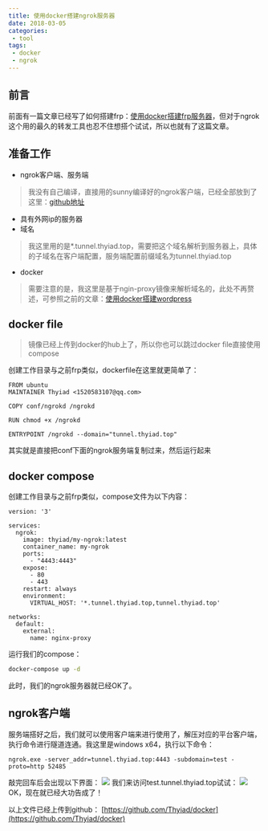```yaml
---
title: 使用docker搭建ngrok服务器
date: 2018-03-05
categories:
 - tool
tags:
 - docker
 - ngrok
---
```


## 前言
前面有一篇文章已经写了如何搭建frp：[使用docker搭建frp服务器](https://www.thyiad.top/2018/03/01/%E4%BD%BF%E7%94%A8docker%E6%90%AD%E5%BB%BAfrp%E6%9C%8D%E5%8A%A1%E5%99%A8/)，但对于ngrok这个用的最久的转发工具也忍不住想搭个试试，所以也就有了这篇文章。

## 准备工作
- ngrok客户端、服务端
> 我没有自己编译，直接用的sunny编译好的ngrok客户端，已经全部放到了这里：[github地址](https://github.com/Thyiad/tool/tree/master/ngrock/my-ngrok/server%20%26%20client)

- 具有外网ip的服务器
- 域名
> 我这里用的是*.tunnel.thyiad.top，需要把这个域名解析到服务器上，具体的子域名在客户端配置，服务端配置前缀域名为tunnel.thyiad.top

- docker
> 需要注意的是，我这里是基于ngin-proxy镜像来解析域名的，此处不再赘述，可参照之前的文章：[使用docker搭建wordpress](https://www.thyiad.top/2018/02/28/%E4%BD%BF%E7%94%A8docker%E6%90%AD%E5%BB%BAwordpress/)

## docker file
> 镜像已经上传到docker的hub上了，所以你也可以跳过docker file直接使用compose

创建工作目录与之前frp类似，dockerfile在这里就更简单了：
```
FROM ubuntu
MAINTAINER Thyiad <1520583107@qq.com>

COPY conf/ngrokd /ngrokd

RUN chmod +x /ngrokd

ENTRYPOINT /ngrokd --domain="tunnel.thyiad.top"
```
其实就是直接把conf下面的ngrok服务端复制过来，然后运行起来

## docker compose
创建工作目录与之前frp类似，compose文件为以下内容：
```
version: '3'

services:
  ngrok:
    image: thyiad/my-ngrok:latest
    container_name: my-ngrok
    ports:
      - "4443:4443"
    expose:
      - 80
      - 443
    restart: always
    environment:
      VIRTUAL_HOST: '*.tunnel.thyiad.top,tunnel.thyiad.top'

networks:
  default:
    external:
      name: nginx-proxy
```
运行我们的compose：
``` bash
docker-compose up -d
```
此时，我们的ngrok服务器就已经OK了。

## ngrok客户端
服务端搭好之后，我们就可以使用客户端来进行使用了，解压对应的平台客户端，执行命令进行隧道连通。我这里是windows x64，执行以下命令：
```
ngrok.exe -server_addr=tunnel.thyiad.top:4443 -subdomain=test -proto=http 52485
```
敲完回车后会出现以下界面：
![](https://www.thyiad.top/img/ngrok-running.png)
我们来访问test.tunnel.thyiad.top试试：
![](https://www.thyiad.top/img/ngrok-visible.png)
OK，现在就已经大功告成了！

以上文件已经上传到github：
[https://github.com/Thyiad/docker](https://github.com/Thyiad/docker)